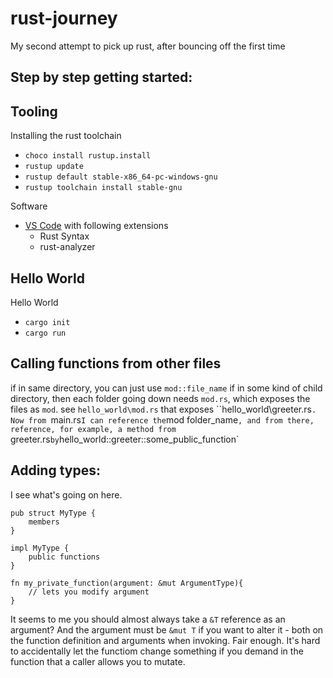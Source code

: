 # rust-journey
My second attempt to pick up rust, after bouncing off the first time

## Step by step getting started:

## Tooling
Installing the rust toolchain
- `choco install rustup.install`
- `rustup update`
- `rustup default stable-x86_64-pc-windows-gnu`
- `rustup toolchain install stable-gnu`

Software
- [VS Code](https://code.visualstudio.com/download) with following extensions
  - Rust Syntax
  - rust-analyzer

## Hello World
Hello World
- `cargo init`
- `cargo run`

## Calling functions from other files
if in same directory, you can just use `mod::file_name`
if in some kind of child directory, then each folder going down needs `mod.rs`, which exposes the files as `mod`. see `hello_world\mod.rs` that exposes ``hello_world\greeter.rs`. Now from `main.rs` I can reference the `mod folder_name`, and from there, reference, for example, a method from `greeter.rs` by `hello_world::greeter::some_public_function`

## Adding types:

I see what's going on here.

```
pub struct MyType {
    members
}

impl MyType {
    public functions
}

fn my_private_function(argument: &mut ArgumentType){
    // lets you modify argument
}
```

It seems to me you should almost always take a `&T` reference as an argument? And the argument must be `&mut T` if you want to alter it - both on the function definition and arguments when invoking. Fair enough. It's hard to accidentally let the functiom change something if you demand in the function that a caller allows you to mutate.